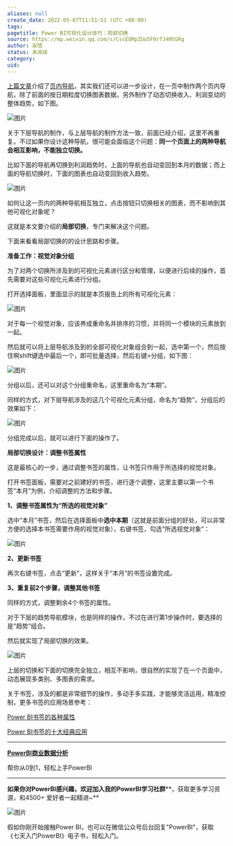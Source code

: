 ```yaml
---
aliases: null
create_date: 2022-05-07T11:51:51 (UTC +08:00)
tags: 
pagetitle: Power BI可视化设计技巧：局部切换
source: https://mp.weixin.qq.com/s/CscEOMpZUo5F0rfJ4MtGRg
author: 采悟
status: 未阅读
category: 
uid: 
---
```


[上篇文章](http://mp.weixin.qq.com/s?__biz=MzA4MzQwMjY4MA==&mid=2484080023&idx=1&sn=001ead7e1723917c204db70d6f198425&chksm=8e13a740b9642e5620efbd3bfecfc47c3b33062715dc6d5e48f033010fb815a07ee090c8fb52&scene=21#wechat_redirect)介绍了[页内导航](http://mp.weixin.qq.com/s?__biz=MzA4MzQwMjY4MA==&mid=2484080023&idx=1&sn=001ead7e1723917c204db70d6f198425&chksm=8e13a740b9642e5620efbd3bfecfc47c3b33062715dc6d5e48f033010fb815a07ee090c8fb52&scene=21#wechat_redirect)，其实我们还可以进一步设计，在一页中制作两个页内导航，除了前面的按日期粒度切换图表数据，另外制作了动态切换收入、利润变动的整体趋势，如下图。  

![图片](https://mmbiz.qpic.cn/mmbiz_png/aHEbZtANQJMOw9BKOEkR7xE1eRLoPOibBVBb7UR8O1OSoBejoxa394vkicZoM9CnibFEQbEepAibaFYW7euVMpYvjA/640?wx_fmt=png&wxfrom=5&wx_lazy=1&wx_co=1)

关于下层导航的制作，与上层导航的制作方法一致，前面已经介绍，这里不再重复。不过如果你设计这种导航，很可能会面临这个问题：**同一个页面上的两种导航会相互影响，不能独立切换。**

比如下面的导航再切换到利润趋势时，上面的导航也自动变回到本月的数据；而上面的导航切换时，下面的图表也自动变回到收入趋势。

![图片](https://mmbiz.qpic.cn/mmbiz_gif/aHEbZtANQJMOw9BKOEkR7xE1eRLoPOibBbSTQagYt3VJgVjXheus0vojfDI0eNuTuAt4vQFqJC0ZQNqBPOrv0QQ/640?wx_fmt=gif&wxfrom=5&wx_lazy=1)

如何让这一页内的两种导航相互独立，点击按钮只切换相关的图表，而不影响到其他可视化对象呢？

这就是本文要介绍的**局部切换**，专门来解决这个问题。

下面来看看局部切换的的设计思路和步骤。

**准备工作：视觉对象分组**  

为了对两个切换所涉及到的可视化元素进行区分和管理，以便进行后续的操作，首先需要对这些可视化元素进行分组。

打开选择面板，里面显示的就是本页报告上的所有可视化元素：  

![图片](https://mmbiz.qpic.cn/mmbiz_png/aHEbZtANQJMOw9BKOEkR7xE1eRLoPOibBpjIgtGWn0DXSUtKFUXXZ56QUt0F6yYgDW6tqksFvfEU03BvdlHsWAQ/640?wx_fmt=png&wxfrom=5&wx_lazy=1&wx_co=1)

对于每一个视觉对象，应该养成重命名并排序的习惯，并将同一个模块的元素放到一起。  

然后就可以将上层导航涉及到的全部可视化对象组合到一起，选中第一个，然后按住啊shift键选中最后一个，即可批量选择，然后右键>分组，如下图：

![图片](https://mmbiz.qpic.cn/mmbiz_png/aHEbZtANQJMOw9BKOEkR7xE1eRLoPOibBUN3p40UNYSqZSmPJt6ZbPvfsYQEyEemZKlSYaDcAvPuteIBmHtS9hQ/640?wx_fmt=png&wxfrom=5&wx_lazy=1&wx_co=1)

分组以后，还可以对这个分组重命名，这里重命名为“本期”。  

同样的方式，对下层导航涉及的这几个可视化元素分组，命名为“趋势”，分组后的效果如下：

![图片](https://mmbiz.qpic.cn/mmbiz_png/aHEbZtANQJMOw9BKOEkR7xE1eRLoPOibBndkrUL2EsiawwCLgAUk6Z0PHGupbJxiaibbib4q8PKiaF2Qdw3517YH8kvA/640?wx_fmt=png&wxfrom=5&wx_lazy=1&wx_co=1)

分组完成以后，就可以进行下面的操作了。

**局部切换设计：调整书签属性**

这是最核心的一步，通过调整书签的属性，让书签只作用于所选择的视觉对象。

打开书签面板，需要对之前建好的书签，进行逐个调整，这里主要以第一个书签“本月”为例，介绍调整的方法和步骤。

**1、调整书签属性为“所选的视觉对象”**

选中“本月”书签，然后在选择面板中**选中本期**（这就是前面分组的好处，可以非常方便的选择本书签需要作用的视觉对象），右键书签，勾选“所选视觉对象”：

![图片](https://mmbiz.qpic.cn/mmbiz_png/aHEbZtANQJMOw9BKOEkR7xE1eRLoPOibBjH2320ibeTQLyvAC9blvZ9nJLCYia6rx8Jn4ibCICz2eR4iaqUW8KAgDlA/640?wx_fmt=png&wxfrom=5&wx_lazy=1&wx_co=1)

**2、更新书签**  

再次右键书签，点击“更新”，这样关于“本月”的书签设置完成。  

**3、重复前2个步骤，调整其他书签**

同样的方式，调整剩余4个书签的属性。

对于下层的趋势导航模块，也是同样的操作，不过在进行第1步操作时，要选择的是“趋势”组合。

然后就实现了局部切换的效果。

![图片](https://mmbiz.qpic.cn/mmbiz_gif/aHEbZtANQJMOw9BKOEkR7xE1eRLoPOibBMtHJnOTsht13vTIHVHRXj4Kg26QDqwoibGwpbTl3CNIRtJPy8Yx6XhQ/640?wx_fmt=gif&wxfrom=5&wx_lazy=1)

上层的切换和下面的切换完全独立，相互不影响，很自然的实现了在一个页面中，动态展现多类别、多图表的需求。

关于书签，涉及的都是非常细节的操作，多动手多实践，才能够灵活运用，精准控制，更多书签的应用场景参考：

[Power BI书签的各种属性](http://mp.weixin.qq.com/s?__biz=MzA4MzQwMjY4MA==&mid=2484078084&idx=1&sn=ab69796a96590211deaf842b188a63b2&chksm=8e13acd3b96425c5f34d50c390caedac3a0c57559ac0cb1ecce6394263c7ad9805331a08afc5&scene=21#wechat_redirect)  

[Power BI书签的十大经典应用](http://mp.weixin.qq.com/s?__biz=MzA4MzQwMjY4MA==&mid=2484068940&idx=1&sn=723666f112f15b6d20fcd980d2268c97&chksm=8e0c489bb97bc18d87c357cd2ee31a363f2146dcfdac61a32e8708a6ecf5e502370210925251&scene=21#wechat_redirect)  

___

[**PowerBI商业数据分析**](http://mp.weixin.qq.com/s?__biz=MzA4MzQwMjY4MA==&mid=2484074987&idx=1&sn=5cf4ba4b683ee9136bb7a26f6e9bcf01&chksm=8e0c533cb97bda2add48a4576b9c1e230249a5a4160dd93cd677a37ea21d26fc9cc26fc4cb1c&scene=21#wechat_redirect)

帮你从0到1，轻松上手PowerBI

___

**如果你对PowerBI感兴趣，欢迎加入我的PowerBI学习社群****，获取更多学习资源，和4500+ 爱好者一起精进~**

![图片](https://mmbiz.qpic.cn/mmbiz_png/aHEbZtANQJO1AEySOiakLF2kY7eb1kUw2DtfKoVz2ctBDia5dtNsPX2GhV0ZOCDDWpgpaTQtnqfqJrRXt5PNia95g/640?wx_fmt=png&wxfrom=5&wx_lazy=1&wx_co=1)

假如你刚开始接触Power BI，也可以在微信公众号后台回复"PowerBI"，获取《七天入门PowerBI》电子书，轻松入门。
